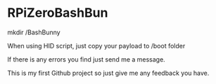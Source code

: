 # RPiZeroBashBun
mkdir /BashBunny

When using HID script, just copy your payload to /boot folder

If there is any errors you find just send me a message.

This is my first Github project so just give me any feedback you have.
